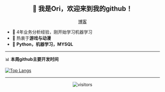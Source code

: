 <h2 align="center">👋 我是Ori，欢迎来到我的github！</h2>
<p align="center">
  <a href="https://github.com/ori-yin/">博客</a> 
</p>


- 🔭 4年业务分析经验，刚开始学习机器学习
- 🌱 热衷于**游戏与动漫**
- 💬 **Python，机器学习，MYSQL**
<!--
-->

-------

📊 **本周github主要开发时间**

[![Top Langs](https://github-readme-stats.vercel.app/api/top-langs/?username=ori-yin)](https://github.com/ori-yin)

-------
<p align="center"> <img src="https://gpvc.arturio.dev/HanXinzi-AI" alt="visitors"> </p>
